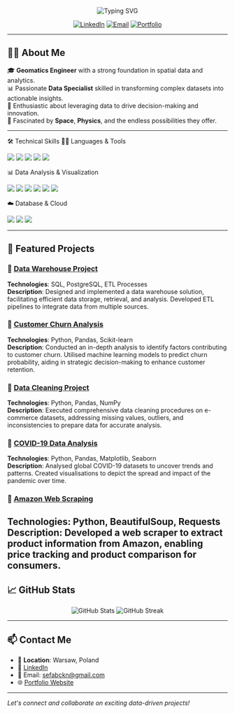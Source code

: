 <!-- Banner -->
<p align="center">
  <img src="https://readme-typing-svg.herokuapp.com?font=Fira+Code&size=28&pause=1000&color=00BFFF&center=true&vCenter=true&width=800&height=60&lines=Hi+%F0%9F%91%8B%2C+I'm+Sefa+Bckn;Data+Specialist+%7C+Geomatics+Engineer;Welcome+to+my+Portfolio!" alt="Typing SVG" />
</p>

<!-- Social Links -->
<p align="center">
  <a href="https://www.linkedin.com/in/sefabckn/"><img src="https://img.shields.io/badge/LinkedIn-0077B5?style=for-the-badge&logo=linkedin&logoColor=white" alt="LinkedIn"></a>
  <a href="mailto:your.email@example.com"><img src="https://img.shields.io/badge/Email-D14836?style=for-the-badge&logo=gmail&logoColor=white" alt="Email"></a>
  <a href="https://sefabckn.github.io/"><img src="https://img.shields.io/badge/Portfolio-000000?style=for-the-badge&logo=github&logoColor=white" alt="Portfolio"></a>
</p>

---

## 👨‍💻 About Me

🎓 **Geomatics Engineer** with a strong foundation in spatial data and analytics.  
📊 Passionate **Data Specialist** skilled in transforming complex datasets into actionable insights.  
🚀 Enthusiastic about leveraging data to drive decision-making and innovation.  
🌌 Fascinated by **Space**, **Physics**, and the endless possibilities they offer.

---

🛠️ Technical Skills
🧑‍💻 Languages & Tools
<p> <img src="https://img.shields.io/badge/Python-3776AB?style=flat&logo=python&logoColor=white" /> <img src="https://img.shields.io/badge/SQL-4479A1?style=flat&logo=postgresql&logoColor=white" /> <img src="https://img.shields.io/badge/JavaScript-F7DF1E?style=flat&logo=javascript&logoColor=black" /> <img src="https://img.shields.io/badge/HTML5-E34F26?style=flat&logo=html5&logoColor=white" /> <img src="https://img.shields.io/badge/CSS3-1572B6?style=flat&logo=css3&logoColor=white" /> </p>
📊 Data Analysis & Visualization
<p> <img src="https://img.shields.io/badge/Pandas-150458?style=flat&logo=pandas&logoColor=white" /> <img src="https://img.shields.io/badge/NumPy-013243?style=flat&logo=numpy&logoColor=white" /> <img src="https://img.shields.io/badge/Matplotlib-11557C?style=flat&logo=matplotlib&logoColor=white" /> <img src="https://img.shields.io/badge/Seaborn-3776AB?style=flat&logo=python&logoColor=white" /> <img src="https://img.shields.io/badge/Power%20BI-F2C811?style=flat&logo=powerbi&logoColor=black" /> <img src="https://img.shields.io/badge/Tableau-E97627?style=flat&logo=tableau&logoColor=white" /> </p>
☁️ Database & Cloud
<p> <img src="https://img.shields.io/badge/PostgreSQL-336791?style=flat&logo=postgresql&logoColor=white" /> <img src="https://img.shields.io/badge/MongoDB-47A248?style=flat&logo=mongodb&logoColor=white" /> <img src="https://img.shields.io/badge/AWS-232F3E?style=flat&logo=amazon-aws&logoColor=white" /> </p>

---

## 📂 Featured Projects

### 🏢 [Data Warehouse Project](https://github.com/sefabckn/sql-datawarehouse-project/blob/main/README.md)
**Technologies**: SQL, PostgreSQL, ETL Processes  
**Description**: Designed and implemented a data warehouse solution, facilitating efficient data storage, retrieval, and analysis. Developed ETL pipelines to integrate data from multiple sources.

### 🔄 [Customer Churn Analysis](https://github.com/sefabckn/ChurnAnalysisOfTelecom/blob/main/README.md)
**Technologies**: Python, Pandas, Scikit-learn  
**Description**: Conducted an in-depth analysis to identify factors contributing to customer churn. Utilised machine learning models to predict churn probability, aiding in strategic decision-making to enhance customer retention.

### 🧹 [Data Cleaning Project](https://github.com/sefabckn/Data_Cleaning/blob/main/README.md)
**Technologies**: Python, Pandas, NumPy  
**Description**: Executed comprehensive data cleaning procedures on e-commerce datasets, addressing missing values, outliers, and inconsistencies to prepare data for accurate analysis.

### 🦠 [COVID-19 Data Analysis](https://github.com/sefabckn/Covid19DataAnalysis/blob/main/README.md)
**Technologies**: Python, Pandas, Matplotlib, Seaborn  
**Description**: Analysed global COVID-19 datasets to uncover trends and patterns. Created visualisations to depict the spread and impact of the pandemic over time.

### 🛒 [Amazon Web Scraping](https://github.com/sefabckn/AmazonWebScraperPython/blob/main/README.md)
**Technologies**: Python, BeautifulSoup, Requests  
**Description**: Developed a web scraper to extract product information from Amazon, enabling price tracking and product comparison for consumers.
---

## 📈 GitHub Stats

<p align="center">
  <img src="https://github-readme-stats.vercel.app/api?username=sefabckn&show_icons=true&theme=radical" alt="GitHub Stats" />
  <img src="https://github-readme-streak-stats.herokuapp.com/?user=sefabckn&theme=radical" alt="GitHub Streak" />
</p>

---

## 📫 Contact Me

- 📍 **Location**: Warsaw, Poland
- 💼 [LinkedIn](https://www.linkedin.com/in/sefabckn/)
- 📧 Email: sefabckn@gmail.com
- 🌐 [Portfolio Website](https://sefabckn.github.io/)

---

*Let's connect and collaborate on exciting data-driven projects!*

